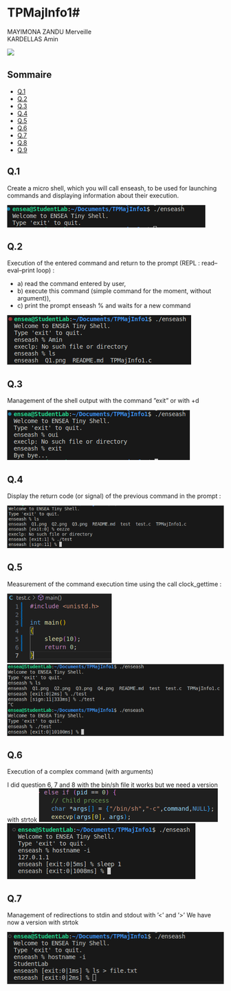 # TPMajInfo1#

MAYIMONA ZANDU Merveille  
KARDELLAS Amin

![](Image/header.jpg)

## Sommaire
- [Q.1](#q1)
- [Q.2](#q2)
- [Q.3](#q3)
- [Q.4](#q4)
- [Q.5](#q5)
- [Q.6](#q6)
- [Q.7](#q7)
- [Q.8](#q8)
- [Q.9](#q9)

## Q.1

Create a micro shell, which you will call enseash, to be used for launching commands and
displaying information about their execution.  

![](Q1.png)

## Q.2
Execution of the entered command and return to the prompt (REPL : read–eval–print
loop) :
- a) read the command entered by user,
- b) execute this command (simple command for the moment, without argument)),
- c) print the prompt enseash % and waits for a new command

![](Q2.png)

## Q.3

Management of the shell output with the command ”exit” or with <ctrl>+d

![](Q3.png)

## Q.4

Display the return code (or signal) of the previous command in the prompt :

![](Q4.png)

## Q.5

Measurement of the command execution time using the call clock_gettime :

![](Q5_1.png)
![](Q5_2.png)

## Q.6

Execution of a complex command (with arguments)

I did question 6, 7 and 8 with the bin/sh file it works but we need a version with strtok
![](Q6v1.png)
![](Q6.png)

## Q.7

Management of redirections to stdin and stdout with ’<’ and ’>’
We have now a version with strtok

![](Q7.png)
